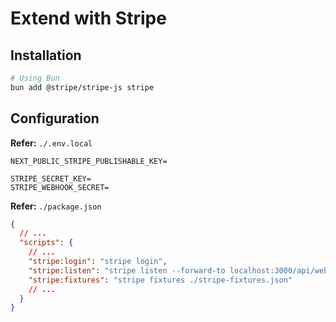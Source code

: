 # Extend with Stripe

<!--
https://vercel.com/templates/next.js/subscription-starter

https://github.com/webprodigies/fuzzie-production/blob/main/src/app/api/payment/route.ts

https://github.com/vercel/nextjs-subscription-payments
-->

## Installation

```sh
# Using Bun
bun add @stripe/stripe-js stripe
```

## Configuration

**Refer:** `./.env.local`

```env
NEXT_PUBLIC_STRIPE_PUBLISHABLE_KEY=

STRIPE_SECRET_KEY=
STRIPE_WEBHOOK_SECRET=
```

**Refer:** `./package.json`

```json
{
  // ...
  "scripts": {
    // ...
    "stripe:login": "stripe login",
    "stripe:listen": "stripe listen --forward-to localhost:3000/api/webhooks",
    "stripe:fixtures": "stripe fixtures ./stripe-fixtures.json"
    // ...
  }
}
```
